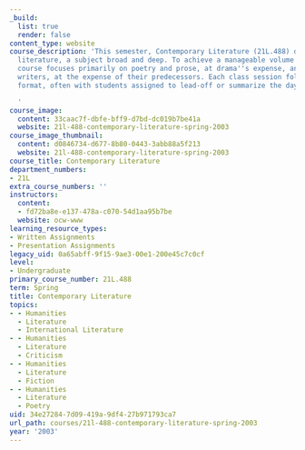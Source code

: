 ```yaml
---
_build:
  list: true
  render: false
content_type: website
course_description: 'This semester, Contemporary Literature (21L.488) deals with Irish
  literature, a subject broad and deep. To achieve a manageable volume of study, the
  course focuses primarily on poetry and prose, at drama''s expense, and on living
  writers, at the expense of their predecessors. Each class session follows a discussion
  format, often with students assigned to lead-off or summarize the day''s topic.

  '
course_image:
  content: 33caac7f-dbfe-bff9-d7bd-dc019b7be41a
  website: 21l-488-contemporary-literature-spring-2003
course_image_thumbnail:
  content: d0846734-d677-8b80-0443-3abb88a5f213
  website: 21l-488-contemporary-literature-spring-2003
course_title: Contemporary Literature
department_numbers:
- 21L
extra_course_numbers: ''
instructors:
  content:
  - fd72ba8e-e137-478a-c070-54d1aa95b7be
  website: ocw-www
learning_resource_types:
- Written Assignments
- Presentation Assignments
legacy_uid: 0a65abff-9f15-9ae3-00e1-200e45c7c0cf
level:
- Undergraduate
primary_course_number: 21L.488
term: Spring
title: Contemporary Literature
topics:
- - Humanities
  - Literature
  - International Literature
- - Humanities
  - Literature
  - Criticism
- - Humanities
  - Literature
  - Fiction
- - Humanities
  - Literature
  - Poetry
uid: 34e27284-7d09-419a-9df4-27b971793ca7
url_path: courses/21l-488-contemporary-literature-spring-2003
year: '2003'
---
```

